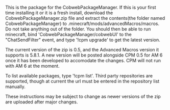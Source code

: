 This is the package for the CobwebPackageManager. If this is your first time installing it or it is a fresh install, download the CobwebPackageManager.zip file and extract the contents(the folder named CobwebPackageManager) to .minecraft/mods/advancedMacros/macros. Do not take anything out of the folder. You should then be able to run minecraft, bind 'CobwebPackageManager/cobwebUI' to the "ChatSendFilter" event, and type '!cpm upgrade' to get the latest version. 

The current version of the zip is 0.5, and the Advanced Macros version it supports is 5.8.1. A new version will be posted alongside CPM 0.5 for AM 6 once it has been developed to accomodate the changes. CPM will not run with AM 6 at the moment.

To list available packages, type '!cpm list'. Third party repositories are supported, though at current the url must be entered in the repository list manually.

These instructions may be subject to change as newer versions of the zip are uploaded after major changes.
